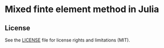 # Mixed finte element method in Julia

## License

See the [LICENSE](https://github.com/jhortizo/julia-mfem-poisson/blob/main/LICENSE.md) file for license rights and limitations (MIT).